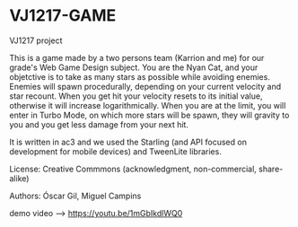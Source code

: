 # VJ1217-GAME
VJ1217 project

This is a game made by a two persons team (Karrion and me) for our grade's Web Game Design subject. You are the Nyan Cat, and your objetctive is to take as many stars as possible while avoiding enemies. Enemies will spawn procedurally, depending on your current velocity and star recount. When you get hit your velocity resets to its initial value, otherwise it will increase logarithmically. When you are at the limit, you will enter in Turbo Mode, on which more stars will be spawn, they will gravity to you and you get less damage from your next hit.

It is written in ac3 and we used the Starling (and API focused on development for mobile devices) and TweenLite libraries.

License: Creative Commmons (acknowledgment, non-commercial, share-alike)

Authors: Óscar Gil, Miguel Campins

demo video --> https://youtu.be/1mGbIkdlWQ0
